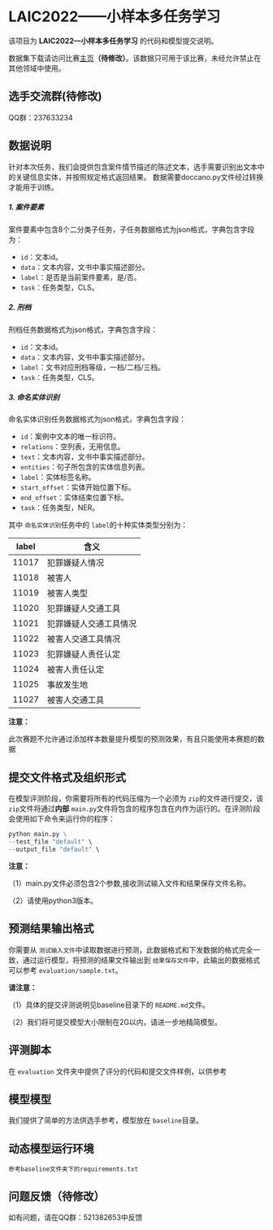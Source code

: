 # LAIC2022——小样本多任务学习

该项目为 **LAIC2022—小样本多任务学习** 的代码和模型提交说明。

数据集下载请访问比赛[主页](http://data.court.gov.cn/pages/laic2021.html)**（待修改）**。该数据只可用于该比赛，未经允许禁止在其他领域中使用。

## 选手交流群(待修改)

QQ群：237633234

## 数据说明

针对本次任务，我们会提供包含案件情节描述的陈述文本，选手需要识别出文本中的关键信息实体，并按照规定格式返回结果。
数据需要doccano.py文件经过转换才能用于训练。

##### 1. 案件要素

案件要素中包含8个二分类子任务，子任务数据格式为json格式，字典包含字段为：

- ``id``：文本id。
- ``data``：文本内容，文书中事实描述部分。
- ``label``：是否是当前案件要素，是/否。
- ``task``：任务类型，CLS。

##### 2. 刑档

刑档任务数据格式为json格式，字典包含字段：

- ``id``：文本id。
- ``data``：文本内容，文书中事实描述部分。
- ``label``：文书对应刑档等级，一档/二档/三档。
- ``task``：任务类型，CLS。

##### 3. 命名实体识别

命名实体识别任务数据格式为json格式，字典包含字段：

- ``id``：案例中文本的唯一标识符。
- ``relations``：空列表，无用信息。
- ``text``：文本内容，文书中事实描述部分。
- ``entities``：句子所包含的实体信息列表。
- ``label``：实体标签名称。
- ``start_offset``：实体开始位置下标。
- ``end_offset``：实体结束位置下标。
- ``task``：任务类型，NER。

其中 ``命名实体识别``任务中的 ``label``的十种实体类型分别为：

| label | 含义                   |
| ----- | ---------------------- |
| 11017 | 犯罪嫌疑人情况         |
| 11018 | 被害人                 |
| 11019 | 被害人类型             |
| 11020 | 犯罪嫌疑人交通工具     |
| 11021 | 犯罪嫌疑人交通工具情况 |
| 11022 | 被害人交通工具情况     |
| 11023 | 犯罪嫌疑人责任认定     |
| 11024 | 被害人责任认定         |
| 11025 | 事故发生地             |
| 11027 | 被害人交通工具         |

**注意：**

此次赛题不允许通过添加样本数量提升模型的预测效果，有且只能使用本赛题的数据

## 提交文件格式及组织形式

在模型评测阶段，你需要将所有的代码压缩为一个必须为 `zip`的文件进行提交，该 `zip`文件将通过**内部** `main.py`文件将包含的程序包含在内作为运行的。在评测阶段会使用如下命令来运行你的程序：

```python
python main.py \
--test_file "default" \
--output_file "default" \
```

**注意：**

（1）main.py文件必须包含2个参数,接收测试输入文件和结果保存文件名称。

（2）请使用python3版本。

## 预测结果输出格式

你需要从 `测试输入文件`中读取数据进行预测，此数据格式和下发数据的格式完全一致，通过运行模型，将预测的结果文件输出到 `结果保存文件`中，此输出的数据格式可以参考 `evaluation/sample.txt`。

**请注意：**

（1）具体的提交评测说明见baseline目录下的 `README.md`文件。

（2）我们将可提交模型大小限制在2G以内，请进一步地精简模型。

## 评测脚本

在 `evaluation` 文件夹中提供了评分的代码和提交文件样例，以供参考

## 模型模型

我们提供了简单的方法供选手参考，模型放在 `baseline`目录。

## 动态模型运行环境

```
参考baseline文件夹下的requirements.txt
```

## 问题反馈（待修改）

如有问题，请在QQ群：521382653中反馈
